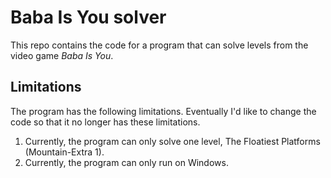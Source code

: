 # Baba Is You solver

This repo contains the code for a program that can solve levels from the video game *Baba Is You*.

## Limitations

The program has the following limitations. Eventually I'd like to change the code so that it no
longer has these limitations.

1. Currently, the program can only solve one level, The Floatiest Platforms (Mountain-Extra 1).
2. Currently, the program can only run on Windows.
